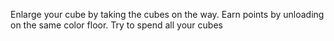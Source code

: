 Enlarge your cube by taking the cubes on the way. Earn points by unloading on the same color floor. Try to spend all your cubes

